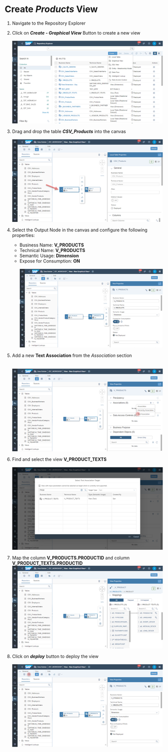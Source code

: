 # Create <i>Products</i> View


1. Navigate to the Repository Explorer
2. Click on <b><i>Create - Graphical View</i></b> Button to create a new view
   <br><br>![](/exercises/ex2/images/create_in_repository_explorer.png)
  
3. Drag and drop the table <b><i>CSV_Products</i></b> into the canvas
   <br><br>![](../images/create_products_dimension_01.png)
4. Select the Output Node in the canvas and configure the following properties:
    - Business Name: <b>V_PRODUCTS</b>
    - Technical Name: <b>V_PRODUCTS</b>
    - Semantic Usage: <b>Dimension</b>
    - Expose for Consumption: <b>ON</b>
    <br><br>![](../images/create_products_dimension_02.png)

5. Add a new <b>Text Association</b> from the <i>Association</i> section  
  <br><br>![](../images/create_products_dimension_04.png)

6. Find and select the view <b>V_PRODUCT_TEXTS</b>
  <br><br>![](../images/create_products_dimension_05.png)

7. Map the column <b>V_PRODUCTS.PRODUCTID</b> and column <b>V_PRODUCT_TEXTS.PRODUCTID</b>
  <br>![](../images/create_products_dimension_06.png)

8. Click on <b><i>deploy</i></b> button to deploy the view
  <br><br>![](../images/create_products_dimension_07.png)

